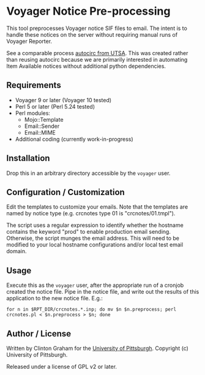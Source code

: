 # Voyager Notice Pre-processing

This tool preprocesses Voyager notice SIF files to email.  The intent is to handle these notices on the server without requiring manual runs of Voyager Reporter.

See a comparable process [autocirc from UTSA](https://github.com/cherveny/autocirc).  This was created rather than reusing autocirc because we are primarily interested in automating Item Available notices without additional python dependencies.

## Requirements

* Voyager 9 or later (Voyager 10 tested)
* Perl 5 or later (Perl 5.24 tested)
* Perl modules:
  * Mojo::Template
  * Email::Sender
  * Email::MIME
* Additional coding (currently work-in-progress)

## Installation

Drop this in an arbitrary directory accessible by the `voyager` user.

## Configuration / Customization

Edit the templates to customize your emails.  Note that the templates are named by notice type (e.g. crcnotes type 01 is "crcnotes/01.tmpl").

The script uses a regular expression to identify whether the hostname contains the keyword "prod" to enable production email sending.  Otherwise, the script munges the email address.  This will need to be modified to your local hostname configurations and/or local test email domain.

## Usage

Execute this as the `voyager` user, after the appropriate run of a cronjob created the notice file.  Pipe in the notice file, and write out the results of this application to the new notice file.  E.g.:
```
for n in $RPT_DIR/crcnotes.*.inp; do mv $n $n.preprocess; perl crcnotes.pl < $n.preprocess > $n; done
```

## Author / License

Written by Clinton Graham for the [University of Pittsburgh](http://www.pitt.edu).  Copyright (c) University of Pittsburgh.

Released under a license of GPL v2 or later.
